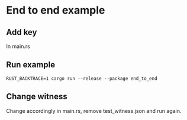 # End to end example

## Add key

In main.rs

## Run example

```shell
RUST_BACKTRACE=1 cargo run --release --package end_to_end
```

## Change witness

Change accordingly in main.rs, remove test_witness.json and run again.
